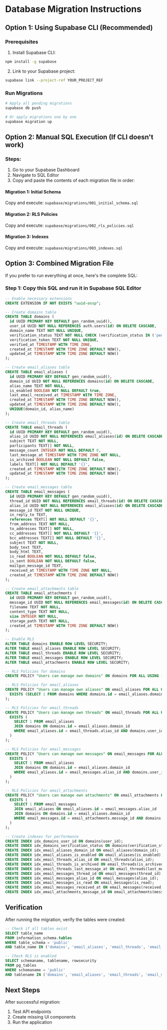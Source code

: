 # Database Migration Instructions

## Option 1: Using Supabase CLI (Recommended)

### Prerequisites
1. Install Supabase CLI:
```bash
npm install -g supabase
```

2. Link to your Supabase project:
```bash
supabase link --project-ref YOUR_PROJECT_REF
```

### Run Migrations
```bash
# Apply all pending migrations
supabase db push

# Or apply migrations one by one
supabase migration up
```

## Option 2: Manual SQL Execution (If CLI doesn't work)

### Steps:
1. Go to your Supabase Dashboard
2. Navigate to SQL Editor
3. Copy and paste the contents of each migration file in order:

#### Migration 1: Initial Schema
Copy and execute: `supabase/migrations/001_initial_schema.sql`

#### Migration 2: RLS Policies  
Copy and execute: `supabase/migrations/002_rls_policies.sql`

#### Migration 3: Indexes
Copy and execute: `supabase/migrations/003_indexes.sql`

## Option 3: Combined Migration File

If you prefer to run everything at once, here's the complete SQL:

### Step 1: Copy this SQL and run it in Supabase SQL Editor

```sql
-- Enable necessary extensions
CREATE EXTENSION IF NOT EXISTS "uuid-ossp";

-- Create domains table
CREATE TABLE domains (
  id UUID PRIMARY KEY DEFAULT gen_random_uuid(),
  user_id UUID NOT NULL REFERENCES auth.users(id) ON DELETE CASCADE,
  domain_name TEXT NOT NULL UNIQUE,
  verification_status TEXT NOT NULL CHECK (verification_status IN ('pending', 'verified', 'failed')),
  verification_token TEXT NOT NULL UNIQUE,
  verified_at TIMESTAMP WITH TIME ZONE,
  created_at TIMESTAMP WITH TIME ZONE DEFAULT NOW(),
  updated_at TIMESTAMP WITH TIME ZONE DEFAULT NOW()
);

-- Create email_aliases table
CREATE TABLE email_aliases (
  id UUID PRIMARY KEY DEFAULT gen_random_uuid(),
  domain_id UUID NOT NULL REFERENCES domains(id) ON DELETE CASCADE,
  alias_name TEXT NOT NULL,
  is_enabled BOOLEAN NOT NULL DEFAULT true,
  last_email_received_at TIMESTAMP WITH TIME ZONE,
  created_at TIMESTAMP WITH TIME ZONE DEFAULT NOW(),
  updated_at TIMESTAMP WITH TIME ZONE DEFAULT NOW(),
  UNIQUE(domain_id, alias_name)
);

-- Create email_threads table
CREATE TABLE email_threads (
  id UUID PRIMARY KEY DEFAULT gen_random_uuid(),
  alias_id UUID NOT NULL REFERENCES email_aliases(id) ON DELETE CASCADE,
  subject TEXT NOT NULL,
  participants TEXT[] NOT NULL,
  message_count INTEGER NOT NULL DEFAULT 0,
  last_message_at TIMESTAMP WITH TIME ZONE NOT NULL,
  is_archived BOOLEAN NOT NULL DEFAULT false,
  labels TEXT[] NOT NULL DEFAULT '{}',
  created_at TIMESTAMP WITH TIME ZONE DEFAULT NOW(),
  updated_at TIMESTAMP WITH TIME ZONE DEFAULT NOW()
);

-- Create email_messages table
CREATE TABLE email_messages (
  id UUID PRIMARY KEY DEFAULT gen_random_uuid(),
  thread_id UUID NOT NULL REFERENCES email_threads(id) ON DELETE CASCADE,
  alias_id UUID NOT NULL REFERENCES email_aliases(id) ON DELETE CASCADE,
  message_id TEXT NOT NULL UNIQUE,
  in_reply_to TEXT,
  references TEXT[] NOT NULL DEFAULT '{}',
  from_address TEXT NOT NULL,
  to_addresses TEXT[] NOT NULL,
  cc_addresses TEXT[] NOT NULL DEFAULT '{}',
  bcc_addresses TEXT[] NOT NULL DEFAULT '{}',
  subject TEXT NOT NULL,
  body_text TEXT,
  body_html TEXT,
  is_read BOOLEAN NOT NULL DEFAULT false,
  is_sent BOOLEAN NOT NULL DEFAULT false,
  mailgun_message_id TEXT,
  received_at TIMESTAMP WITH TIME ZONE NOT NULL,
  created_at TIMESTAMP WITH TIME ZONE DEFAULT NOW()
);

-- Create email_attachments table
CREATE TABLE email_attachments (
  id UUID PRIMARY KEY DEFAULT gen_random_uuid(),
  message_id UUID NOT NULL REFERENCES email_messages(id) ON DELETE CASCADE,
  filename TEXT NOT NULL,
  content_type TEXT NOT NULL,
  size INTEGER NOT NULL,
  storage_path TEXT NOT NULL,
  created_at TIMESTAMP WITH TIME ZONE DEFAULT NOW()
);

-- Enable RLS
ALTER TABLE domains ENABLE ROW LEVEL SECURITY;
ALTER TABLE email_aliases ENABLE ROW LEVEL SECURITY;
ALTER TABLE email_threads ENABLE ROW LEVEL SECURITY;
ALTER TABLE email_messages ENABLE ROW LEVEL SECURITY;
ALTER TABLE email_attachments ENABLE ROW LEVEL SECURITY;

-- RLS Policies for domains
CREATE POLICY "Users can manage own domains" ON domains FOR ALL USING (auth.uid() = user_id);

-- RLS Policies for email_aliases
CREATE POLICY "Users can manage own aliases" ON email_aliases FOR ALL USING (
  EXISTS (SELECT 1 FROM domains WHERE domains.id = email_aliases.domain_id AND domains.user_id = auth.uid())
);

-- RLS Policies for email_threads
CREATE POLICY "Users can manage own threads" ON email_threads FOR ALL USING (
  EXISTS (
    SELECT 1 FROM email_aliases 
    JOIN domains ON domains.id = email_aliases.domain_id 
    WHERE email_aliases.id = email_threads.alias_id AND domains.user_id = auth.uid()
  )
);

-- RLS Policies for email_messages
CREATE POLICY "Users can manage own messages" ON email_messages FOR ALL USING (
  EXISTS (
    SELECT 1 FROM email_aliases 
    JOIN domains ON domains.id = email_aliases.domain_id 
    WHERE email_aliases.id = email_messages.alias_id AND domains.user_id = auth.uid()
  )
);

-- RLS Policies for email_attachments
CREATE POLICY "Users can manage own attachments" ON email_attachments FOR ALL USING (
  EXISTS (
    SELECT 1 FROM email_messages 
    JOIN email_aliases ON email_aliases.id = email_messages.alias_id
    JOIN domains ON domains.id = email_aliases.domain_id 
    WHERE email_messages.id = email_attachments.message_id AND domains.user_id = auth.uid()
  )
);

-- Create indexes for performance
CREATE INDEX idx_domains_user_id ON domains(user_id);
CREATE INDEX idx_domains_verification_status ON domains(verification_status);
CREATE INDEX idx_email_aliases_domain_id ON email_aliases(domain_id);
CREATE INDEX idx_email_aliases_is_enabled ON email_aliases(is_enabled);
CREATE INDEX idx_email_threads_alias_id ON email_threads(alias_id);
CREATE INDEX idx_email_threads_is_archived ON email_threads(is_archived);
CREATE INDEX idx_email_threads_last_message_at ON email_threads(last_message_at DESC);
CREATE INDEX idx_email_messages_thread_id ON email_messages(thread_id);
CREATE INDEX idx_email_messages_alias_id ON email_messages(alias_id);
CREATE INDEX idx_email_messages_is_read ON email_messages(is_read);
CREATE INDEX idx_email_messages_received_at ON email_messages(received_at DESC);
CREATE INDEX idx_email_attachments_message_id ON email_attachments(message_id);
```

## Verification

After running the migration, verify the tables were created:

```sql
-- Check if all tables exist
SELECT table_name 
FROM information_schema.tables 
WHERE table_schema = 'public' 
AND table_name IN ('domains', 'email_aliases', 'email_threads', 'email_messages', 'email_attachments');

-- Check RLS is enabled
SELECT schemaname, tablename, rowsecurity 
FROM pg_tables 
WHERE schemaname = 'public' 
AND tablename IN ('domains', 'email_aliases', 'email_threads', 'email_messages', 'email_attachments');
```

## Next Steps

After successful migration:
1. Test API endpoints
2. Create missing UI components
3. Run the application
